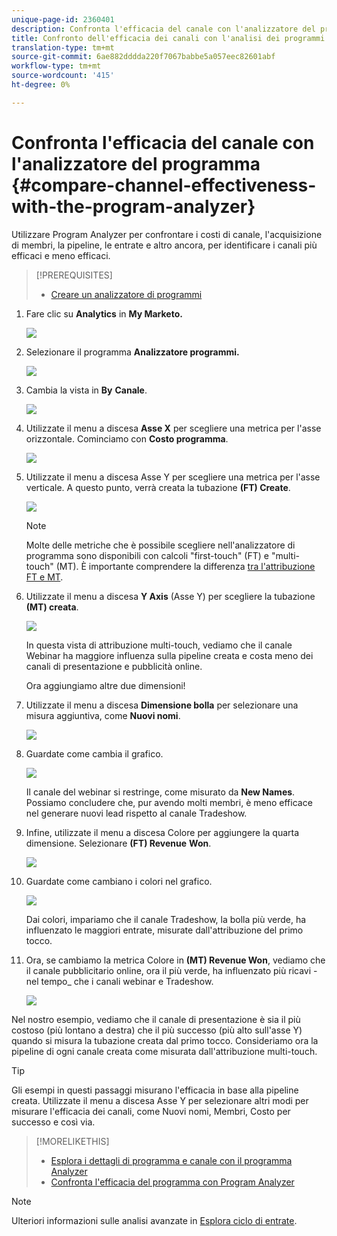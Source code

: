 ```yaml
---
unique-page-id: 2360401
description: Confronta l'efficacia del canale con l'analizzatore del programma - Marketo Docs - Documentazione del prodotto
title: Confronto dell'efficacia dei canali con l'analisi dei programmi
translation-type: tm+mt
source-git-commit: 6ae882dddda220f7067babbe5a057eec82601abf
workflow-type: tm+mt
source-wordcount: '415'
ht-degree: 0%

---
```



# Confronta l&#39;efficacia del canale con l&#39;analizzatore del programma {#compare-channel-effectiveness-with-the-program-analyzer}

Utilizzare Program Analyzer per confrontare i costi di canale, l&#39;acquisizione di membri, la pipeline, le entrate e altro ancora, per identificare i canali più efficaci e meno efficaci.

>[!PREREQUISITES]
>
>* [Creare un analizzatore di programmi](create-a-program-analyzer.md)


1. Fare clic su **Analytics** in **My Marketo.**

   ![](assets/image2014-9-17-18-3a36-3a13.png)

1. Selezionare il programma **Analizzatore programmi.**

   ![](assets/image2014-9-17-18-3a36-3a40.png)

1. Cambia la vista in **By** **Canale**.

   ![](assets/image2014-9-17-18-3a36-3a59.png)

1. Utilizzate il menu a discesa **Asse X** per scegliere una metrica per l&#39;asse orizzontale. Cominciamo con **Costo programma**.

   ![](assets/image2014-9-17-18-3a37-3a7.png)

1. Utilizzate il menu a discesa Asse Y per scegliere una metrica per l&#39;asse verticale. A questo punto, verrà creata la tubazione **(FT) Create**.

   ![](assets/image2014-9-17-18-3a37-3a50.png)

   >[!NOTE]
   >
   >Molte delle metriche che è possibile scegliere nell&#39;analizzatore di programma sono disponibili con calcoli &quot;first-touch&quot; (FT) e &quot;multi-touch&quot; (MT). È importante comprendere la differenza [tra l&#39;attribuzione FT e MT](/help/marketo/product-docs/reporting/revenue-cycle-analytics/revenue-tools/attribution/understanding-attribution.md).

1. Utilizzate il menu a discesa **Y Axis** (Asse Y) per scegliere la tubazione **(MT) creata**.

   ![](assets/image2014-9-17-18-3a39-3a5.png)

   In questa vista di attribuzione multi-touch, vediamo che il canale Webinar ha maggiore influenza sulla pipeline creata e costa meno dei canali di presentazione e pubblicità online.

   Ora aggiungiamo altre due dimensioni!

1. Utilizzate il menu a discesa **Dimensione bolla** per selezionare una misura aggiuntiva, come **Nuovi nomi**.

   ![](assets/image2014-9-17-18-3a39-3a36.png)

1. Guardate come cambia il grafico.

   ![](assets/image2014-9-17-18-3a39-3a55.png)

   Il canale del webinar si restringe, come misurato da **New Names**. Possiamo concludere che, pur avendo molti membri, è meno efficace nel generare nuovi lead rispetto al canale Tradeshow.

1. Infine, utilizzate il menu a discesa Colore per aggiungere la quarta dimensione. Selezionare **(FT) Revenue** **Won**.

   ![](assets/image2014-9-17-18-3a41-3a7.png)

1. Guardate come cambiano i colori nel grafico.

   ![](assets/image2014-9-17-18-3a41-3a19.png)

   Dai colori, impariamo che il canale Tradeshow, la bolla più verde, ha influenzato le maggiori entrate, misurate dall&#39;attribuzione del primo tocco.

1. Ora, se cambiamo la metrica Colore in **(MT) Revenue Won**, vediamo che il canale pubblicitario online, ora il più verde, ha influenzato più ricavi -nel tempo_ che i canali webinar e Tradeshow.

   ![](assets/image2014-9-17-18-3a41-3a40.png)

Nel nostro esempio, vediamo che il canale di presentazione è sia il più costoso (più lontano a destra) che il più successo (più alto sull&#39;asse Y) quando si misura la tubazione creata dal primo tocco. Consideriamo ora la pipeline di ogni canale creata come misurata dall&#39;attribuzione multi-touch.

>[!TIP]
>
>Gli esempi in questi passaggi misurano l&#39;efficacia in base alla pipeline creata. Utilizzate il menu a discesa Asse Y per selezionare altri modi per misurare l&#39;efficacia dei canali, come Nuovi nomi, Membri, Costo per successo e così via.

>[!MORELIKETHIS]
>
>* [Esplora i dettagli di programma e canale con il programma Analyzer](explore-program-and-channel-details-with-the-program-analyzer.md)
>* [Confronta l&#39;efficacia del programma con Program Analyzer](compare-program-effectiveness-with-the-program-analyzer.md)

>



>[!NOTE]
>
>Ulteriori informazioni sulle analisi avanzate in [Esplora ciclo di entrate](https://docs.marketo.com/display/docs/revenue+cycle+analytics).
